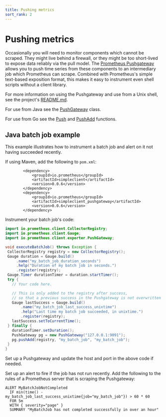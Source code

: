 ```yaml
---
title: Pushing metrics
sort_rank: 2
---
```


# Pushing metrics

Occasionally you will need to monitor components which cannot be scraped. They
might live behind a firewall, or they might be too short-lived to expose data
reliably via the pull model. The
[Prometheus Pushgateway](https://github.com/prometheus/pushgateway) allows you to push
time series from these components to an intermediary job which Prometheus can
scrape. Combined with Prometheus's simple text-based exposition format, this
makes it easy to instrument even shell scripts without a client library.

For more information on using the Pushgateway and use from a Unix shell, see the project's
[README.md](https://github.com/prometheus/pushgateway/blob/master/README.md).

For use from Java see the
[PushGateway](http://prometheus.github.io/client_java/io/prometheus/client/exporter/PushGateway.html)
class.

For use from Go see the [Push](http://godoc.org/github.com/prometheus/client_golang/prometheus#Push) and [PushAdd](http://godoc.org/github.com/prometheus/client_golang/prometheus#PushAdd) functions.

## Java batch job example

This example illustrates how to instrument a batch job and alert on it not having succeeded recently.

If using Maven, add the following to `pom.xml`:

```
        <dependency>
            <groupId>io.prometheus</groupId>
            <artifactId>simpleclient</artifactId>
            <version>0.0.6</version>
        </dependency>
        <dependency>
            <groupId>io.prometheus</groupId>
            <artifactId>simpleclient_pushgateway</artifactId>
            <version>0.0.6</version>
        </dependency>
```


Instrument your batch job's code:

```java
import io.prometheus.client.CollectorRegistry;
import io.prometheus.client.Gauge;
import io.prometheus.client.exporter.PushGateway;

void executeBatchJob() throws Exception {
 CollectorRegistry registry = new CollectorRegistry();
 Gauge duration = Gauge.build()
     .name("my_batch_job_duration_seconds")
     .help("Duration of my batch job in seconds.")
     .register(registry);
 Gauge.Timer durationTimer = duration.startTimer();
 try {
   // Your code here.

   // This is only added to the registry after success,
   // so that a previous success in the Pushgateway is not overwritten on failure.
   Gauge lastSuccess = Gauge.build()
       .name("my_batch_job_last_success_unixtime")
       .help("Last time my batch job succeeded, in unixtime.")
       .register(registry);
   lastSuccess.setToCurrentTime();
 } finally {
   durationTimer.setDuration();
   PushGateway pg = new PushGateway("127.0.0.1:9091");
   pg.pushAdd(registry, "my_batch_job", "my_batch_job");
 }
}
```

Set up a Pushgateway and update the host and port in the above code if needed.

Set up an alert to fire if the job has not run recently. Add the following to
the rules of a Prometheus server that is scraping the Pushgateway:

```
ALERT MyBatchJobNotCompleted
  IF min(time() - my_batch_job_last_success_unixtime{job="my_batch_job"}) > 60 * 60
  FOR 5m
  WITH { severity="page" }
  SUMMARY "MyBatchJob has not completed successfully in over an hour"
```
